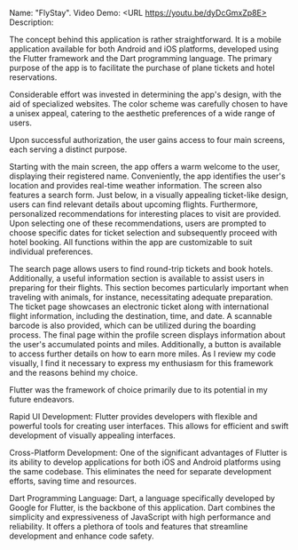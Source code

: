 
Name: "FlyStay".
Video Demo:  <URL https://youtu.be/dyDcGmxZp8E>
Description:
  
The concept behind this application is rather straightforward. It is a mobile application available for both Android and iOS platforms, developed using the Flutter framework and the Dart programming language. The primary purpose of the app is to facilitate the purchase of plane tickets and hotel reservations.

Considerable effort was invested in determining the app's design, with the aid of specialized websites. The color scheme was carefully chosen to have a unisex appeal, catering to the aesthetic preferences of a wide range of users.

Upon successful authorization, the user gains access to four main screens, each serving a distinct purpose.

Starting with the main screen, the app offers a warm welcome to the user, displaying their registered name. Conveniently, the app identifies the user's location and provides real-time weather information. The screen also features a search form.
Just below, in a visually appealing ticket-like design, users can find relevant details about upcoming flights. Furthermore, personalized recommendations for interesting places to visit are provided. Upon selecting one of these recommendations, users are prompted to choose specific dates for ticket selection and subsequently proceed with hotel booking. All functions within the app are customizable to suit individual preferences.

The search page allows users to find round-trip tickets and book hotels. Additionally, a useful information section is available to assist users in preparing for their flights. This section becomes particularly important when traveling with animals, for instance, necessitating adequate preparation.
The ticket page showcases an electronic ticket along with international flight information, including the destination, time, and date. A scannable barcode is also provided, which can be utilized during the boarding process.
The final page within the profile screen displays information about the user's accumulated points and miles. Additionally, a button is available to access further details on how to earn more miles.
As I review my code visually, I find it necessary to express my enthusiasm for this framework and the reasons behind my choice.

Flutter was the framework of choice primarily due to its potential in my future endeavors.

Rapid UI Development: Flutter provides developers with flexible and powerful tools for creating user interfaces. This allows for efficient and swift development of visually appealing interfaces.

Cross-Platform Development: One of the significant advantages of Flutter is its ability to develop applications for both iOS and Android platforms using the same codebase. This eliminates the need for separate development efforts, saving time and resources.

Dart Programming Language: Dart, a language specifically developed by Google for Flutter, is the backbone of this application. Dart combines the simplicity and expressiveness of JavaScript with high performance and reliability. It offers a plethora of tools and features that streamline development and enhance code safety.